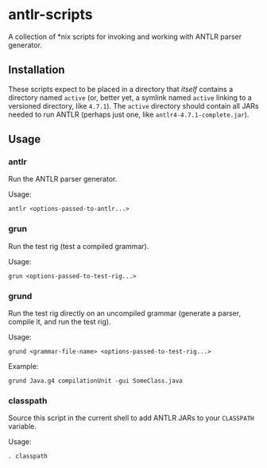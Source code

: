 # antlr-scripts
A collection of *nix scripts for invoking and working with ANTLR parser generator.

## Installation

These scripts expect to be placed in a directory that *itself* contains
a directory named `active` (or, better yet, a symlink named `active`
linking to a versioned directory, like `4.7.1`). The `active` directory
should contain all JARs needed to run ANTLR (perhaps just one, like
`antlr4-4.7.1-complete.jar`).

## Usage

### antlr
Run the ANTLR parser generator.

Usage:
```
antlr <options-passed-to-antlr...>
```

### grun
Run the test rig (test a compiled grammar).

Usage:
```
grun <options-passed-to-test-rig...>
```

### grund
Run the test rig directly on an uncompiled grammar (generate a parser,
compile it, and run the test rig).

Usage:
```
grund <grammar-file-name> <options-passed-to-test-rig...>
```

Example:
```
grund Java.g4 compilationUnit -gui SomeClass.java
```

### classpath
Source this script in the current shell to add ANTLR JARs to your
`CLASSPATH` variable.

Usage:
```
. classpath
```
